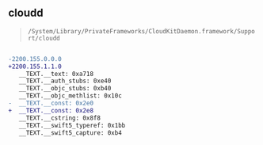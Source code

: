 ## cloudd

> `/System/Library/PrivateFrameworks/CloudKitDaemon.framework/Support/cloudd`

```diff

-2200.155.0.0.0
+2200.155.1.1.0
   __TEXT.__text: 0xa718
   __TEXT.__auth_stubs: 0xe40
   __TEXT.__objc_stubs: 0xb40
   __TEXT.__objc_methlist: 0x10c
-  __TEXT.__const: 0x2e0
+  __TEXT.__const: 0x2e8
   __TEXT.__cstring: 0x8f8
   __TEXT.__swift5_typeref: 0x1bb
   __TEXT.__swift5_capture: 0xb4

```
